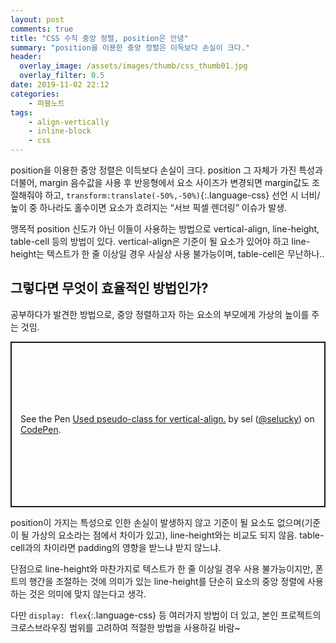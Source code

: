 ```yaml
---
layout: post
comments: true
title: "CSS 수직 중앙 정렬, position은 안녕"
summary: "position을 이용한 중앙 정렬은 이득보다 손실이 크다."
header:
  overlay_image: /assets/images/thumb/css_thumb01.jpg
  overlay_filter: 0.5
date: 2019-11-02 22:12
categories:
    - 퍼블노트
tags:
    - align-vertically
    - inline-block
    - css
---
```

position을 이용한 중앙 정렬은 이득보다 손실이 크다. position 그 자체가 가진 특성과 더불어, margin 음수값을 사용 후 반응형에서 요소 사이즈가 변경되면 margin값도 조절해줘야 하고, ```transform:translate(-50%,-50%)```{:.language-css} 선언 시 너비/높이 중 하나라도 홀수이면 요소가 흐려지는 &ldquo;서브 픽셀 렌더링&rdquo; 이슈가 발생.

맹목적 position 신도가 아닌 이들이 사용하는 방법으로 vertical-align, line-height, table-cell 등의 방법이 있다. vertical-align은 기준이 될 요소가 있어야 하고 line-height는 텍스트가 한 줄 이상일 경우 사실상 사용 불가능이며, table-cell은 무난하나..

## 그렇다면 무엇이 효율적인 방법인가?
공부하다가 발견한 방법으로, 중앙 정렬하고자 하는 요소의 부모에게 가상의 높이를 주는 것임.

<p class="codepen" data-height="265" data-theme-id="default" data-default-tab="css,result" data-user="selucky" data-slug-hash="LYYeOPx" style="height: 265px; box-sizing: border-box; display: flex; align-items: center; justify-content: center; border: 2px solid; margin: 1em 0; padding: 1em;" data-pen-title="Used pseudo-class for vertical-align.">
  <span>See the Pen <a href="https://codepen.io/selucky/pen/LYYeOPx">
  Used pseudo-class for vertical-align.</a> by sel (<a href="https://codepen.io/selucky">@selucky</a>)
  on <a href="https://codepen.io">CodePen</a>.</span>
</p>
<script async src="https://static.codepen.io/assets/embed/ei.js"></script>

position이 가지는 특성으로 인한 손실이 발생하지 않고 기준이 될 요소도 없으며(기준이 될 가상의 요소라는 점에서 차이가 있고), line-height와는 비교도 되지 않음. table-cell과의 차이라면 padding의 영향을 받느냐 받지 않느냐.

단점으로 line-height와 마찬가지로 텍스트가 한 줄 이상일 경우 사용 불가능이지만, 폰트의 행간을 조절하는 것에 의미가 있는 line-height를 단순히 요소의 중앙 정렬에 사용하는 것은 의미에 맞지 않는다고 생각.

다만 ```display: flex```{:.language-css} 등 여러가지 방법이 더 있고, 본인 프로젝트의 크로스브라우징 범위를 고려하여 적절한 방법을 사용하길 바람~